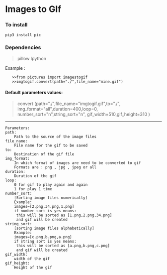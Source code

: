 # Images to GIf

### To install
```
pip3 install pic
```
### Dependencies
> pillow
>Ipython

Example :
```
   >>from pictures import imagestogif
   >>imgtogif.convert(path="./",file_name="mine.gif")
 ```
#### Default parameters values:

> convert (path="./",file_name="imgtogif.gif",to="./",
img_format="all",duration=400,loop=0,
number_sort="n",string_sort="n",
gif_width=510,gif_height=310 )
  ___  
    Parameters:
    path:
        Path to the source of the image files
    file_name:
        File name for the gif to be saved 
    to:
        Destination of the gif file
    img_format:
        In which format of images are need to be converted to gif
        Formats are : png , jpg , jpeg or all
    duration:
        Duration of the gif
    loop:
        0 for gif to play again and again
        1 for play 1 time
    number_sort:
        [Sorting image files numerically]
        Example:
        images=[2.png,34.png,1.png]
        if number sort is yes means:
         this will be sorted as [1.png,2.png,34.png]
         and gif will be created
    string_sort:
        [sorting image files alphabetically]
        Example:
        images=[c.png,b.png,a.png]
        if string sort is yes means:
         this will be sorted as [a.png,b.png,c.png]
         and gif will be created
    gif_width:
        width of the gif
    gif_height:
        Height of the gif
```

